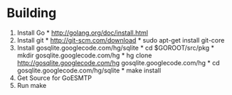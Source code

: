 # Building #

  1. Install Go
    * http://golang.org/doc/install.html
  1. Install git
    * http://git-scm.com/download
    * sudo apt-get install git-core
  1. Install gosqlite.googlecode.com/hg/sqlite
    * cd $GOROOT/src/pkg
    * mkdir gosqlite.googlecode.com/hg
    * hg clone http://gosqlite.googlecode.com/hg gosqlite.googlecode.com/hg
    * cd gosqlite.googlecode.com/hg/sqlite
    * make install
  1. Get Source for GoESMTP
  1. Run make